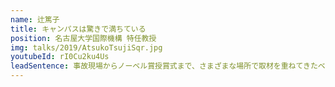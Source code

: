 ```yaml
---
name: 辻篤子
title: キャンパスは驚きで満ちている
position: 名古屋大学国際機構 特任教授
img: talks/2019/AtsukoTsujiSqr.jpg
youtubeId: rI0Cu2ku4Us
leadSentence: 事故現場からノーベル賞授賞式まで、さまざまな場所で取材を重ねてきたベテラン新聞記者が名古屋大学にやってきて定点観測を始めた。その目に大学はどう映っているのか。
---
```


